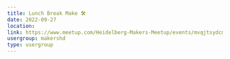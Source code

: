 ```yaml
---
title: Lunch Break Make 🛠️
date: 2022-09-27
location: 
link: https://www.meetup.com/Heidelberg-Makers-Meetup/events/mvqjtsydcmbkc/
usergroup: makershd
type: usergroup
---
```

